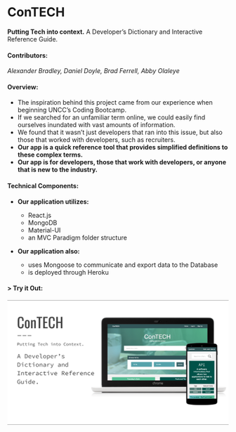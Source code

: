 # ConTECH
__Putting Tech into context.__ A Developer’s Dictionary and Interactive Reference Guide.

#### Contributors:
_Alexander Bradley, Daniel Doyle, Brad Ferrell, Abby Olaleye_

#### Overview:
* The inspiration behind this project came from our experience when beginning UNCC’s Coding Bootcamp. 
* If we searched for an unfamiliar term online, we could easily find ourselves inundated with vast amounts of information.
* We found that it wasn’t just developers that ran into this issue, but also those that worked with developers, such as recruiters.
* __Our app is a quick reference tool that provides simplified definitions to these complex terms.__
* __Our app is for developers, those that work with developers, or anyone that is new to the industry.__

#### Technical Components: 

* __Our application utilizes:__
    * React.js
    * MongoDB
    * Material-UI
    * an MVC Paradigm folder structure

* __Our application also:__
    * uses Mongoose to communicate and export data to the Database
    * is deployed through Heroku

#### > __Try it Out:__
[![conTECH](contech1.png)](https://contech-app.herokuapp.com/)
